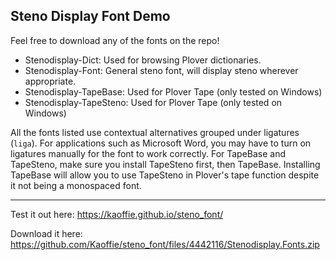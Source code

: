 ## Steno Display Font Demo

Feel free to download any of the fonts on the repo!

- Stenodisplay-Dict: Used for browsing Plover dictionaries.
- Stenodisplay-Font: General steno font, will display steno wherever appropriate.
- Stenodisplay-TapeBase: Used for Plover Tape (only tested on Windows)
- Stenodisplay-TapeSteno: Used for Plover Tape (only tested on Windows)

All the fonts listed use contextual alternatives grouped under ligatures (`liga`). For applications such as Microsoft Word, you may have to turn on ligatures manually for the font to work correctly. For TapeBase and TapeSteno, make sure you install TapeSteno first, then TapeBase. Installing TapeBase will allow you to use TapeSteno in Plover's tape function despite it not being a monospaced font.
***
Test it out here: https://kaoffie.github.io/steno_font/

Download it here: https://github.com/Kaoffie/steno_font/files/4442116/Stenodisplay.Fonts.zip
